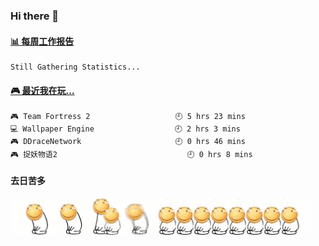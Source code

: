 ### Hi there 👋  

 <!-- waka-box start -->
#### <a href="https://gist.github.com/51d75cccce903a25b1f8cd7ca9d3a329" target="_blank">📊 每周工作报告</a>
```text
Still Gathering Statistics...
```
<!-- Powered by https://github.com/journey-ad/waka-box-go . -->
<!-- waka-box end -->


 <!-- steam-box start -->
#### <a href="https://gist.github.com/3b0d2519577a02ab95e5d0d7ca4fa814" target="_blank">🎮 最近我在玩…</a>
```text
🎮 Team Fortress 2                   🕘 5 hrs 23 mins
💻 Wallpaper Engine                  🕘 2 hrs 3 mins
🎮 DDraceNetwork                     🕘 0 hrs 46 mins
🎮 捉妖物语2                             🕘 0 hrs 8 mins
```
<!-- Powered by https://github.com/YouEclipse/steam-box . -->
<!-- steam-box end -->

#### 去日苦多
![](990672b3e82963502a597c34e55546b5.gif)


<!--
**oneto1/oneto1** is a ✨ _special_ ✨ repository because its `README.md` (this file) appears on your GitHub profile.

Here are some ideas to get you started:

- 🔭 I’m currently working on ...
- 🌱 I’m currently learning ...
- 👯 I’m looking to collaborate on ...
- 🤔 I’m looking for help with ...
- 💬 Ask me about ...
- 📫 How to reach me: ...
- 😄 Pronouns: ...
- ⚡ Fun fact: ...
-->
